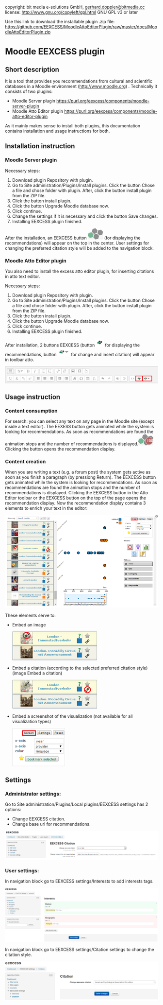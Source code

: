 copyright:   bit media e-solutions GmbH, gerhard.doppler@bitmedia.cc  
license:     http://www.gnu.org/copyleft/gpl.html GNU GPL v3 or later

Use this link to download the installable plugin .zip file: https://github.com/EEXCESS/MoodleAttoEditorPlugin/raw/master/docs/MoodleAttoEditorPlugin.zip

# Moodle EEXCESS plugin
## Short description
It is a tool that provides you recommendations from cultural and scientific databases in a Moodle environment (http://www.moodle.org) .
Technically it consists of two plugins:

* Moodle Server plugin  https://purl.org/eexcess/components/moodle-server-plugin
* Moodle Atto Editor plugin https://purl.org/eexcess/components/moodle-atto-editor-plugin

As it mainly makes sense to install both plugins, this documentation contains installation and usage instructions for both.

## Installation instruction
### Moodle Server plugin
Necessary steps:

1. Download plugin Repository with plugin.
2. Go to Site administration/Plugins/Install plugins. Click the button Chose a file and chose folder with plugin. After, click the button install plugin from the ZIP file.
3. Click the button install plugin.
4. Click the button Upgrade Moodle database now.
5. Click continue.
6. Change the settings if it is necessary and click the button Save changes.
7. Installing EEXCESS plugin finished.

After the installation, an EEXCESS button ![button_eexcess](https://raw.githubusercontent.com/EEXCESS/MoodleAttoEditorPlugin/master/docs/button_eexcess.png) (for displaying the recommendations) will appear on the top in the center. 
User settings for changing the preferred citation style will be added to the navigation block.

### Moodle Atto Editor plugin
You also need to install the excess atto editor plugin, for inserting citations in atto text editor.

Necessary steps:

1. Download plugin Repository with plugin.
2. Go to Site administration/Plugins/Install plugins. Click the button Chose a file and chose folder with plugin. After, click the button install plugin from the ZIP file.
3. Click the button install plugin.
4. Click the button Upgrade Moodle database now.
5. Click continue.
6. Installing EEXCESS plugin finished.

After installation, 2 buttons EEXCESS (button![display_res](https://raw.githubusercontent.com/EEXCESS/MoodleAttoEditorPlugin/master/docs/atto_toolbar_menu_open_rec.png)for displaying the recommendations, button![cit_style](https://raw.githubusercontent.com/EEXCESS/MoodleAttoEditorPlugin/master/docs/atto_toolbar_menu_select_cit_style.png)for change and insert citation) will appear in toolbar atto.

![atto_toolbar_menu](https://raw.githubusercontent.com/EEXCESS/MoodleAttoEditorPlugin/master/docs/atto_toolbar_menu.png)

## Usage instruction
### Content consumption
For search: you can select any text on any page in the Moodle site (except inside a text editor). The EEXESS button gets animated while the system is looking for recommendations. As soon as recommendations are found the animation stops and the number of recommendations is displayed.![button_eexcess_with_results](https://raw.githubusercontent.com/EEXCESS/MoodleAttoEditorPlugin/master/docs/button_eexcess_with_results.png) Clicking the button opens the recommendation display.
### Content creation
When you are writing a text (e.g. a forum post) the system gets active as soon as you finish a paragraph (by pressiong Return). The EEXCESS button gets animated while the system is looking for recommendations. As soon as recommendations are found the animation stops and the number of recommendations is displayed.
Clicking the EEXCESS button in the Atto Editor toolbar or the EEXCESS button on the top of the page opens the recommendation display. 
Now the recommendation display contains 3 elements to enrich your text in the editor:

![dashboard_screenshot](https://raw.githubusercontent.com/EEXCESS/MoodleAttoEditorPlugin/master/docs/dashboard_screen.png)

These elements serve to:

* Embed an image 
 
  ![button_embed_image](https://raw.githubusercontent.com/EEXCESS/MoodleAttoEditorPlugin/master/docs/embed_image.png)
* Embed a citation (according to the selected preferred citation style) (image Embed a citation)

  ![button_embed_citation](https://raw.githubusercontent.com/EEXCESS/MoodleAttoEditorPlugin/master/docs/embed_citation.png)
* Embed a screenshot of the visualization (not available for all visualization types)
 
  ![button_screenshot](https://raw.githubusercontent.com/EEXCESS/MoodleAttoEditorPlugin/master/docs/screenshot.png)

## Settings
### Administrator settings:
Go to Site administration/Plugins/Local plugins/EEXCESS settings has 2 options:

* Change EEXCESS citation.
* Change base url for recommendations.

![admin_settings](https://raw.githubusercontent.com/EEXCESS/MoodleAttoEditorPlugin/master/docs/EEXCESS_admin_settings.png)

### User settings:
In navigation block go to EEXCESS settings/Interests to add interests tags.

![interests](https://raw.githubusercontent.com/EEXCESS/MoodleAttoEditorPlugin/master/docs/EEXCESS_user_interests_settings.png)

In navigation block go to EEXCESS settings/Citation settings to change the citation style.

![citation](https://raw.githubusercontent.com/EEXCESS/MoodleAttoEditorPlugin/master/docs/EEXCESS_user_settings.png)

